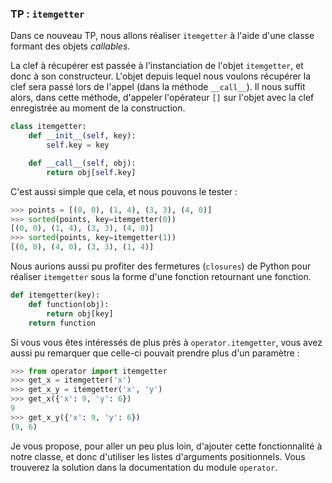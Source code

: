 ### TP : `itemgetter`

Dans ce nouveau TP, nous allons réaliser `itemgetter` à l'aide d'une classe formant des objets *callables*.

La clef à récupérer est passée à l'instanciation de l'objet `itemgetter`, et donc à son constructeur.
L'objet depuis lequel nous voulons récupérer la clef sera passé lors de l'appel (dans la méthode `__call__`).
Il nous suffit alors, dans cette méthode, d'appeler l'opérateur `[]` sur l'objet avec la clef enregistrée au moment de la construction.

```python
class itemgetter:
    def __init__(self, key):
        self.key = key

    def __call__(self, obj):
        return obj[self.key]
```

C'est aussi simple que cela, et nous pouvons le tester :

```python
>>> points = [(0, 0), (1, 4), (3, 3), (4, 0)]
>>> sorted(points, key=itemgetter(0))
[(0, 0), (1, 4), (3, 3), (4, 0)]
>>> sorted(points, key=itemgetter(1))
[(0, 0), (4, 0), (3, 3), (1, 4)]
```

Nous aurions aussi pu profiter des fermetures (`closures`) de Python pour réaliser `itemgetter` sous la forme d'une fonction retournant une fonction.

```python
def itemgetter(key):
    def function(obj):
        return obj[key]
    return function
```

Si vous vous êtes intéressés de plus près à `operator.itemgetter`, vous avez aussi pu remarquer que celle-ci pouvait prendre plus d'un paramètre :

```python
>>> from operator import itemgetter
>>> get_x = itemgetter('x')
>>> get_x_y = itemgetter('x', 'y')
>>> get_x({'x': 9, 'y': 6})
9
>>> get_x_y({'x': 9, 'y': 6})
(9, 6)
```

Je vous propose, pour aller un peu plus loin, d'ajouter cette fonctionnalité à notre classe, et donc d'utiliser les listes d'arguments positionnels. Vous trouverez la solution dans la documentation du module `operator`.
